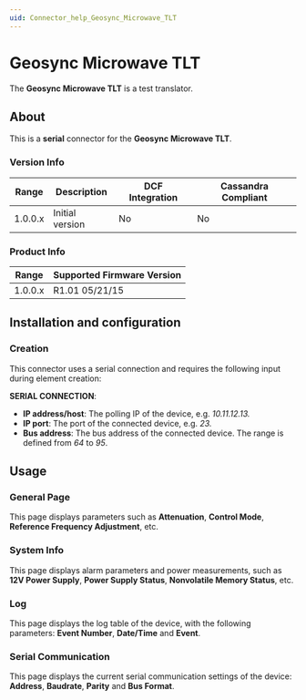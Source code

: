 ```yaml
---
uid: Connector_help_Geosync_Microwave_TLT
---
```


# Geosync Microwave TLT

The **Geosync Microwave TLT** is a test translator.

## About

This is a **serial** connector for the **Geosync Microwave TLT**.

### Version Info

| Range | Description | DCF Integration | Cassandra Compliant |
|------------------|-----------------|---------------------|-------------------------|
| 1.0.0.x          | Initial version | No                  | No                      |

### Product Info

| Range | Supported Firmware Version |
|------------------|-----------------------------|
| 1.0.0.x          | R1.01 05/21/15              |

## Installation and configuration

### Creation

This connector uses a serial connection and requires the following input during element creation:

**SERIAL CONNECTION**:

- **IP address/host**: The polling IP of the device, e.g. *10.11.12.13.*
- **IP port**: The port of the connected device, e.g. *23.*
- **Bus address**: The bus address of the connected device. The range is defined from *64* to *95*.

## Usage

### General Page

This page displays parameters such as **Attenuation**, **Control Mode**, **Reference Frequency Adjustment**, etc.

### System Info

This page displays alarm parameters and power measurements, such as **12V Power Supply**, **Power Supply Status**, **Nonvolatile Memory Status**, etc.

### Log

This page displays the log table of the device, with the following parameters: **Event Number**, **Date/Time** and **Event**.

### Serial Communication

This page displays the current serial communication settings of the device: **Address**, **Baudrate**, **Parity** and **Bus Format**.
